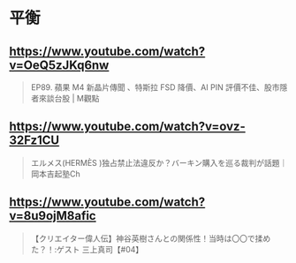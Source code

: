 # 平衡

## https://www.youtube.com/watch?v=OeQ5zJKq6nw

> EP89. 蘋果 M4 新晶片傳聞 、特斯拉 FSD 降價、AI PIN 評價不佳、股市隱者來談台股 | M觀點 

## https://www.youtube.com/watch?v=ovz-32Fz1CU

> エルメス(HERMÈS )独占禁止法違反か？バーキン購入を巡る裁判が話題｜岡本吉起塾Ch

## https://www.youtube.com/watch?v=8u9ojM8afic

>  【クリエイター偉人伝】神谷英樹さんとの関係性！当時は〇〇で揉めた？！:ゲスト 三上真司【#04】 
